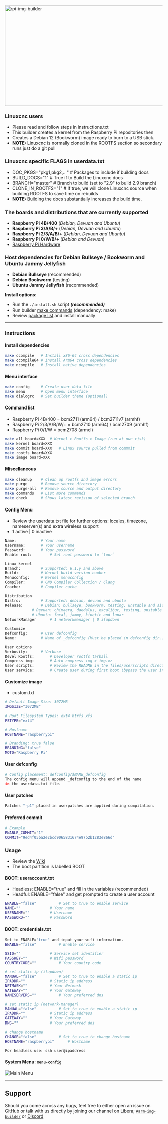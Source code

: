 <img src="https://socialify.git.ci/pyavitz/rpi-img-builder/image?description=1&font=KoHo&forks=1&issues=1&logo=https%3A%2F%2Fupload.wikimedia.org%2Fwikipedia%2Fde%2Fthumb%2Fc%2Fcb%2FRaspberry_Pi_Logo.svg%2F475px-Raspberry_Pi_Logo.svg.png&owner=1&pattern=Charlie%20Brown&stargazers=1&theme=Dark" alt="rpi-img-builder" width="640" height="320" />

### Linuxcnc users
* Please read and follow steps in instructions.txt
* This builder creates a kernel from  the Raspberry Pi repositories then
* Creates a Debian 12 (Bookworm) image ready to burn to a USB stick.
* **NOTE:** Linuxcnc is normally cloned in the ROOTFS section so secondary runs just do a git pull

### Linuxcnc specific FLAGS in userdata.txt

* DOC_PKGS="pkg1,pkg2,.. " # Packages to include if building docs
* BUILD_DOCS="1"           # True if to Build the Linuxcnc docs
* BRANCH="master"          # Branch to build (set to "2.9" to build 2.9 branch)
* CLONE_IN_ROOTFS="1"      # If true, we will clone Linuxcnc source when building ROOTFS to save time on rebuilds
* **NOTE:** Building the docs substantially increases the build time.

### The boards and distributions that are currently supported
* **Raspberry Pi 4B/400** (*Debian, Devuan and Ubuntu*)
* **Raspberry Pi 3/A/B/+** (*Debian, Devuan and Ubuntu*)
* **Raspberry Pi 2/3/A/B/+** (*Debian, Devuan and Ubuntu*)
* **Raspberry Pi 0/W/B/+** (*Debian and Devuan*)
* [Raspberry Pi Hardware](https://www.raspberrypi.org/documentation/hardware/raspberrypi)

### Host dependencies for Debian Bullseye / Bookworm and Ubuntu Jammy Jellyfish
* **Debian Bullseye** (recommended)
* **Debian Bookworm** (testing)
* **Ubuntu Jammy Jellyfish** (recommended)

**Install options:**
* Run the `./install.sh` script ***(recommended)***
* Run builder [make commands](https://github.com/pyavitz/rpi-img-builder#install-dependencies) (dependency: make)
* Review [package list](https://raw.githubusercontent.com/pyavitz/rpi-img-builder/master/lib/.package.list) and install manually

---

### Instructions
#### Install dependencies

```sh
make ccompile	# Install x86-64 cross dependencies
make ccompile64	# Install Arm64 cross dependencies
make ncompile	# Install native dependencies
```

#### Menu interface

```sh
make config     # Create user data file
make menu       # Open menu interface
make dialogrc   # Set builder theme (optional)
```

#### Command list
* Raspberry Pi 4B/400 = bcm2711 (arm64) / bcm2711v7 (armhf)
* Raspberry Pi 2/3/A/B/W/+ = bcm2710 (arm64) / bcm2709 (armhf)
* Raspberry Pi 0/1/W = bcm2708 (armel)

```sh
make all board=XXX	# Kernel > Rootfs > Image (run at own risk)
make kernel board=XXX
make commit board=XXX	# Linux source pulled from commmit
make rootfs board=XXX
make image board=XXX
```

#### Miscellaneous

```sh
make cleanup    # Clean up rootfs and image errors
make purge      # Remove source directory
make purge-all  # Remove source and output directory
make commands   # List more commands
make check      # Shows latest revision of selected branch
```

#### Config Menu
* Review the userdata.txt file for further options: locales, timezone, nameserver(s) and extra wireless support
* 1 active | 0 inactive
```sh
Name:			# Your name
Username:		# Your username
Password:		# Your password
Enable root:		# Set root password to `toor`

Linux kernel
Branch:			# Supported: 6.1.y and above
Build:			# Kernel build version number
Menuconfig:		# Kernel menuconfig
Compiler:		# GNU Compiler Collection / Clang
Ccache:			# Compiler cache

Distribution
Distro:			# Supported: debian, devuan and ubuntu
Release:		# Debian: bullseye, bookworm, testing, unstable and sid
			# Devuan: chimaera, daedalus, excalibur, testing, unstable and ceres
			# Ubuntu: focal, jammy, kinetic and lunar
NetworkManager		# 1 networkmanager | 0 ifupdown

Customize
Defconfig:		# User defconfig
Name:			# Name of _defconfig (Must be placed in defconfig dir.)

User options
Verbosity:		# Verbose
Devel Rootfs:		# Developer rootfs tarball
Compress img:		# Auto compress img > img.xz
User scripts:		# Review the README in the files/userscripts directory
User service:		# Create user during first boot (bypass the user information above)
```

#### Customize image
* custom.txt
```sh
# Default Image Size: 3072MB
IMGSIZE="3072MB"

# Root Filesystem Types: ext4 btrfs xfs
FSTYPE="ext4"

# Hostname
HOSTNAME="raspberrypi"

# Branding: true false
BRANDING="false"
MOTD="Raspberry Pi"
```

#### User defconfig
```sh
# Config placement: defconfig/$NAME_defconfig
The config menu will append _defconfig to the end of the name
in the userdata.txt file.
```

#### User patches

```sh
Patches "-p1" placed in userpatches are applied during compilation.
```

#### Preferred commit
```sh
# Example
ENABLE_COMMIT="1"
COMMIT="9ed4f05ba2e2bcd9065831674e97b2b1283e866d"
```

### Usage
* Review the [Wiki](https://github.com/pyavitz/rpi-img-builder/wiki/Options-&-Scripts)
* The boot partition is labelled BOOT
#### BOOT: useraccount.txt
* Headless: ENABLE="true" and fill in the variables (recommended)
* Headful: ENABLE="false" and get prompted to create a user account
```sh
ENABLE="false"			# Set to true to enable service
NAME=""				# Your name
USERNAME=""			# Username
PASSWORD=""			# Password
```

#### BOOT: credentials.txt
```sh
Set to ENABLE="true" and input your wifi information.
ENABLE="false"			# Enable service

SSID=""				# Service set identifier
PASSKEY=""			# Wifi password
COUNTRYCODE=""			# Your country code

# set static ip (ifupdown)
MANUAL="false"			# Set to true to enable a static ip
IPADDR=""			# Static ip address
NETMASK=""			# Your Netmask
GATEWAY=""			# Your Gateway
NAMESERVERS=""			# Your preferred dns

# set static ip (network-manager)
MANUAL="false"			# Set to true to enable a static ip
IPADDR=""			# Static ip address
GATEWAY=""			# Your Gateway
DNS=""				# Your preferred dns

# change hostname
CHANGE="false"			# Set to true to change hostname
HOSTNAME="raspberrypi"		# Hostname

For headless use: ssh user@ipaddress
```
#### System Menu: `menu-config`
<img src="https://i.imgur.com/5zyY8uI.png" alt="Main Menu" />

---

## Support

Should you come across any bugs, feel free to either open an issue on GitHub or talk with us directly by joining our channel on Libera; [`#arm-img-builder`](irc://irc.libera.chat/#arm-img-builder) or [Discord](https://discord.gg/mypJ7NW8BG)

